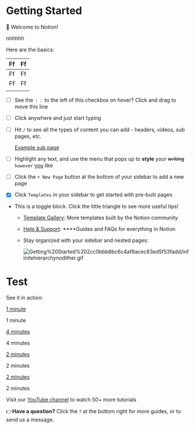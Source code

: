 # Getting Started

👋 Welcome to Notion!

nhhhhh

Here are the basics:

| Ff | Ff |
| --- | --- |
| Ff | Ff |
| Ff | Ff |
|  |  |

- [ ]  See the `⋮⋮` to the left of this checkbox on hover? Click and drag to move this line
- [ ]  Click anywhere and just start typing
- [ ]  Hit `/` to see all the types of content you can add - headers, videos, sub pages, etc.
    
    [Example sub page](https://www.notion.so/Example-sub-page-96ae0082219f4fab94aadf776bcd6a5e?pvs=21)
    
- [ ]  Highlight any text, and use the menu that pops up to **style** *your* ~~writing~~ `however` [you](https://www.notion.so/product) like
- [ ]  Click the `+ New Page` button at the bottom of your sidebar to add a new page
- [x]  Click `Templates` in your sidebar to get started with pre-built pages
- This is a toggle block. Click the little triangle to see more useful tips!
    - [Template Gallery](https://www.notion.so/181e961aeb5c4ee6915307c0dfd5156d?pvs=21): More templates built by the Notion community
    - [Help & Support](https://www.notion.so/e040febf70a94950b8620e6f00005004?pvs=21): ****Guides and FAQs for everything in Notion
    - Stay organized with your sidebar and nested pages:
        
        ![Getting%20Started%202cc0bbb8bc6c4af8acec83ed5f53fadd/infinitehierarchynodither.gif](Getting%20Started%202cc0bbb8bc6c4af8acec83ed5f53fadd/infinitehierarchynodither.gif)
        
    

# Test

See it in action:

[1 minute](https://youtu.be/TL_N2pmh9O0)

1 minute

[4 minutes](https://youtu.be/FXIrojSK3Jo)

4 minutes

[2 minutes](https://youtu.be/2Pwzff-uffU)

2 minutes

[2 minutes](https://youtu.be/O8qdvSxDYNY)

2 minutes

Visit our [YouTube channel](http://youtube.com/c/notion) to watch 50+ more tutorials

👉**Have a question?** Click the `?` at the bottom right for more guides, or to send us a message.